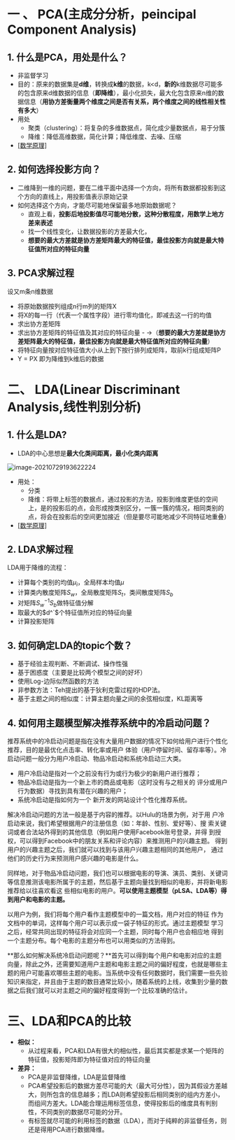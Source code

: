 # 一 、 PCA(主成分分析，peincipal Component Analysis)

## 1. 什么是PCA，用处是什么？

- 非监督学习
- 目的：原来的数据集是**d维**，转换成**k维**的数据，k<d，**新的**k维数据尽可能多的包含原来d维数据的信息（**即降维**），最小化损失，最大化包含原来n维的数据信息（**用协方差衡量两个维度之间是否有关系，两个维度之间的线性相关性有多大**）
- 用处
  - 聚类（clustering）：将复杂的多维数据点，简化成少量数据点，易于分簇
  - 降维：降低高维数据，简化计算；降低维度、去噪、压缩
- [[数学原理]]([PCA的数学原理(非常值得阅读)！！！！_脚踏实地-CSDN博客_pca的数学原理](https://blog.csdn.net/xiaojidan2011/article/details/11595869))

## 2. 如何选择投影方向？

- 二维降到一维的问题，要在二维平面中选择一个方向，将所有数据都投影到这个方向的直线上，用投影值表示原始记录
- 如何选择这个方向，才能尽可能地保留最多地原始数据呢？
  - 直观上看，**投影后地投影值尽可能地分散，这种分散程度，用数学上地方差来表述**
  - 找一个线性变化，让数据投影的方差最大化，
  - **想要的最大方差就是协方差矩阵最大的特征值，最佳投影方向就是最大特征值所对应的特征向量**

##  3. PCA求解过程

设又m条n维数据

- 将原始数据按列组成n行m列的矩阵X
- 将X的每一行（代表一个属性字段）进行零均值化，即减去这一行的均值
- 求出协方差矩阵
- 求出协方差矩阵的特征值及其对应的特征向量   - ->（**想要的最大方差就是协方差矩阵最大的特征值，最佳投影方向就是最大特征值所对应的特征向量**）
- 将特征向量按对应特征值大小从上到下按行排列成矩阵，取前k行组成矩阵P
- Y = PX 即为降维到k维后的数据

# 二、 LDA(Linear Discriminant Analysis,线性判别分析)

## 1. 什么是LDA?

- LDA的中心思想是**最大化类间距离，最小化类内距离**

![image-20210729193622224](readme.assets/image-20210729193622224.png)

- 用处：
  - 分类
  - 降维：将带上标签的数据点，通过投影的方法，投影到维度更低的空间上，是的投影后的点，会形成按类别区分，一簇一簇的情况，相同类别的点，将会在投影后的空间更加接近（但是要尽可能地减少不同特征地重叠）
- [[数学原理]](https://blog.csdn.net/feilong_csdn/article/details/60964027)

## 2. LDA求解过程

LDA用于降维的流程：

- 计算每个类别的均值$\mu_i$，全局样本均值$\mu$
- 计算类内散度矩阵$S_w$，全局散度矩阵$S_t$，类间散度矩阵$S_b$
- 对矩阵$S_w^{-1}S_b$做特征值分解
- 取最大的$d^`$个特征值所对应的特征向量
- 计算投影矩阵

## 3. 如何确定LDA的topic个数？

- 基于经验主观判断、不断调试、操作性强
- 基于困惑度（主要是比较两个模型之间的好坏）
- 使用Log-边际似然函数的方法
- 非参数方法：Teh提出的基于狄利克雷过程的HDP法。
- 基于主题之间的相似度：计算主题向量之间的余弦相似度，KL距离等

## 4.  如何用主题模型解决推荐系统中的冷启动问题？ 

推荐系统中的冷启动问题是指在没有大量用户数据的情况下如何给用户进行个性化推荐，目的是最优化点击率、转化率或用户 体验（用户停留时间、留存率等）。冷启动问题一般分为用户冷启动、物品冷启动和系统冷启动三大类。

- 用户冷启动是指对一个之前没有行为或行为极少的新用户进行推荐；
- 物品冷启动是指为一个新上市的商品或电影（这时没有与之相关的 评分或用户行为数据）寻找到具有潜在兴趣的用户；
- 系统冷启动是指如何为一个 新开发的网站设计个性化推荐系统。

解决冷启动问题的方法一般是基于内容的推荐。以Hulu的场景为例，对于用 户冷启动来说，我们希望根据用户的注册信息（如：年龄、性别、爱好等）、搜 索关键词或者合法站外得到的其他信息（例如用户使用Facebook账号登录，并得 到授权，可以得到Facebook中的朋友关系和评论内容）来推测用户的兴趣主题。 得到用户的兴趣主题之后，我们就可以找到与该用户兴趣主题相同的其他用户， 通过他们的历史行为来预测用户感兴趣的电影是什么。

同样地，对于物品冷启动问题，我们也可以根据电影的导演、演员、类别、关键词等信息推测该电影所属于的主题，然后基于主题向量找到相似的电影，并将新电影推荐给以往喜欢看这 些相似电影的用户。**可以使用主题模型（pLSA、LDA等）得到用户和电影的主题。**

以用户为例，我们将每个用户看作主题模型中的一篇文档，用户对应的特征 作为文档中的单词，这样每个用户可以表示成一袋子特征的形式。通过主题模型 学习之后，经常共同出现的特征将会对应同一个主题，同时每个用户也会相应地 得到一个主题分布。每个电影的主题分布也可以用类似的方法得到。

**那么如何解决系统冷启动问题呢？**首先可以得到每个用户和电影对应的主题向量，除此之外，还需要知道用户主题和电影主题之间的偏好程度，也就是哪些主题的用户可能喜欢哪些主题的电影。当系统中没有任何数据时，我们需要一些先验知识来指定，并且由于主题的数目通常比较小，随着系统的上线，收集到少量的数据之后我们就可以对主题之间的偏好程度得到一个比较准确的估计。

# 三、LDA和PCA的比较

- **相似：**
  - 从过程来看，PCA和LDA有很大的相似性，最后其实都是求某一个矩阵的特征值，投影矩阵即为特征值对应的特征向量
- **差异：**
  - PCA是非监督降维，LDA是监督降维
  - PCA希望投影后的数据方差尽可能的大（最大可分性），因为其假设方差越大，则所包含的信息越多；而LDA则希望投影后相同类别的组内方差小，而组间方差大。LDA能合理运用标签信息，使得投影后的维度具有判别性，不同类别的数据尽可能的分开。
  - 有标签就尽可能的利用标签的数据（LDA），而对于纯粹的非监督任务，则还是得用PCA进行数据降维。